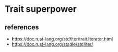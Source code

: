 # Trait superpower

## references
- https://doc.rust-lang.org/std/iter/trait.Iterator.html
- https://doc.rust-lang.org/stable/std/iter/